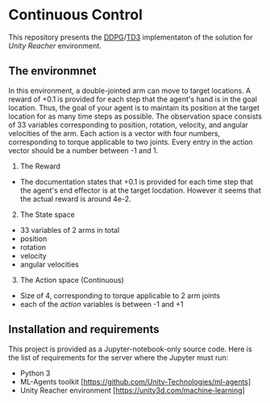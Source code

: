 # Continuous Control

This repository presents the [DDPG](https://arxiv.org/pdf/1509.02971.pdf)/[TD3](https://arxiv.org/pdf/1509.02971.pdf) implementaton of the solution for *Unity Reacher* environment.

## The environmnet

In this environment, a double-jointed arm can move to target locations. A reward of +0.1 is provided for each step that the agent's hand is in the goal location. Thus, the goal of your agent is to maintain its position at the target location for as many time steps as possible.
The observation space consists of 33 variables corresponding to position, rotation, velocity, and angular velocities of the arm. Each action is a vector with four numbers, corresponding to torque applicable to two joints. Every entry in the action vector should be a number between -1 and 1.

1. The Reward
  
  - The documentation states that +0.1 is provided for each time step that the agent's end effector is at the target locdation. However it seems that the actual reward is around 4e-2.
  
2. The State space

  - 33 variables of 2 arms in total
  - position
  - rotation
  - velocity
  - angular velocities

3. The Action space (Continuous)

  - Size of 4, corresponding to torque applicable to 2 arm joints
  - each of the _action_ variables is between -1 and +1
  
  
## Installation and requirements

This project is provided as a Jupyter-notebook-only source code. Here is the list of requirements for the server where the Jupyter must run:
- Python 3
- ML-Agents toolkit [https://github.com/Unity-Technologies/ml-agents]
- Unity Reacher environment [https://unity3d.com/machine-learning]
